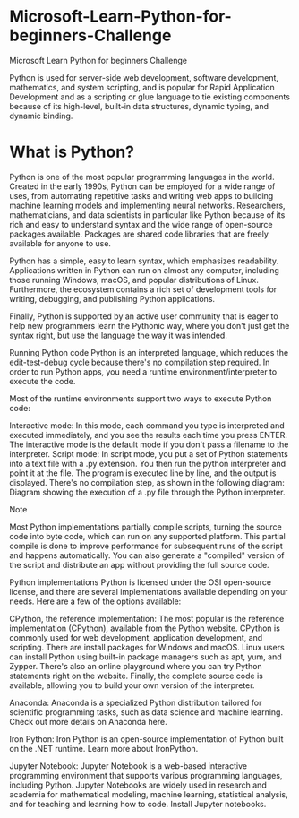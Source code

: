 # Microsoft-Learn-Python-for-beginners-Challenge

Microsoft Learn Python for beginners Challenge

Python is used for server-side web development, software development, mathematics, and system scripting, and is popular for Rapid Application Development and as a scripting or glue language to tie existing components because of its high-level, built-in data structures, dynamic typing, and dynamic binding.

# What is Python?

Python is one of the most popular programming languages in the world. Created in the early 1990s, Python can be employed for a wide range of uses, from automating repetitive tasks and writing web apps to building machine learning models and implementing neural networks. Researchers, mathematicians, and data scientists in particular like Python because of its rich and easy to understand syntax and the wide range of open-source packages available. Packages are shared code libraries that are freely available for anyone to use.

Python has a simple, easy to learn syntax, which emphasizes readability. Applications written in Python can run on almost any computer, including those running Windows, macOS, and popular distributions of Linux. Furthermore, the ecosystem contains a rich set of development tools for writing, debugging, and publishing Python applications.

Finally, Python is supported by an active user community that is eager to help new programmers learn the Pythonic way, where you don't just get the syntax right, but use the language the way it was intended.

Running Python code
Python is an interpreted language, which reduces the edit-test-debug cycle because there's no compilation step required. In order to run Python apps, you need a runtime environment/interpreter to execute the code.

Most of the runtime environments support two ways to execute Python code:

Interactive mode: In this mode, each command you type is interpreted and executed immediately, and you see the results each time you press ENTER. The interactive mode is the default mode if you don't pass a filename to the interpreter.
Script mode: In script mode, you put a set of Python statements into a text file with a .py extension. You then run the python interpreter and point it at the file. The program is executed line by line, and the output is displayed. There's no compilation step, as shown in the following diagram:
Diagram showing the execution of a .py file through the Python interpreter.

Note

Most Python implementations partially compile scripts, turning the source code into byte code, which can run on any supported platform. This partial compile is done to improve performance for subsequent runs of the script and happens automatically. You can also generate a "compiled" version of the script and distribute an app without providing the full source code.

Python implementations
Python is licensed under the OSI open-source license, and there are several implementations available depending on your needs. Here are a few of the options available:

CPython, the reference implementation: The most popular is the reference implementation (CPython), available from the Python website. CPython is commonly used for web development, application development, and scripting. There are install packages for Windows and macOS. Linux users can install Python using built-in package managers such as apt, yum, and Zypper. There's also an online playground where you can try Python statements right on the website. Finally, the complete source code is available, allowing you to build your own version of the interpreter.

Anaconda: Anaconda is a specialized Python distribution tailored for scientific programming tasks, such as data science and machine learning. Check out more details on Anaconda here.

Iron Python: Iron Python is an open-source implementation of Python built on the .NET runtime. Learn more about IronPython.

Jupyter Notebook: Jupyter Notebook is a web-based interactive programming environment that supports various programming languages, including Python. Jupyter Notebooks are widely used in research and academia for mathematical modeling, machine learning, statistical analysis, and for teaching and learning how to code. Install Jupyter notebooks.

